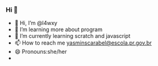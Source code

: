 
### Hi 👋

- 👋 Hi, I’m @l4wxy
- 👀 I’m learning more about program
- 🌱 I’m currently learning scratch and javascript
- 📫 How to reach me yasminscarabel@escola.pr.gov.br
- 😄 Pronouns:she/her
- 
          
          

<!---
l4wxy/l4wxy is a ✨ special ✨ repository because its `README.md` (this file) appears on your GitHub profile.
You can click the Preview link to take a look at your changes.
--->
